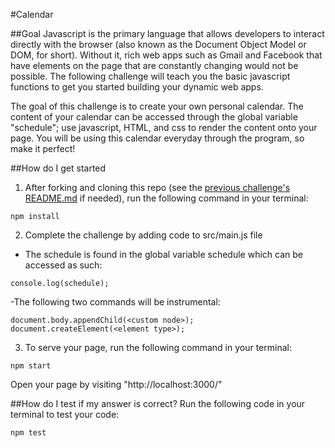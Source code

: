 #Calendar

##Goal
Javascript is the primary language that allows developers to interact directly with the browser (also known as the Document Object Model or DOM, for short). Without it, rich web apps such as Gmail and Facebook that have elements on the page that are constantly changing would not be possible. The following challenge will teach you the basic javascript functions to get you started building your dynamic web apps.

The goal of this challenge is to create your own personal calendar. The content of your calendar can be accessed through the global variable "schedule"; use javascript, HTML, and css to render the content onto your page. You will be using this calendar everyday through the program, so make it perfect!

##How do I get started
1. After forking and cloning this repo (see the [previous challenge's README.md](https://github.com/CodesmithLLC/w1-s1-lowdash) if needed), run the following command in your terminal:
````
npm install
````

2. Complete the challenge by adding code to src/main.js file
  - The schedule is found in the global variable schedule which can be accessed as such:
  ````
  console.log(schedule);
  ````
  -The following two commands will be instrumental:
  ````
  document.body.appendChild(<custom node>);
  document.createElement(<element type>);
  ````

3. To serve your page, run the following command in your terminal:
````
npm start
````
Open your page by visiting "http://localhost:3000/"

##How do I test if my answer is correct?
Run the following code in your terminal to test your code:
````
npm test
````